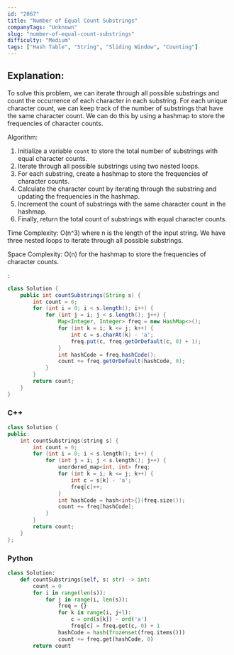 ```yaml
---
id: "2067"
title: "Number of Equal Count Substrings"
companyTags: "Unknown"
slug: "number-of-equal-count-substrings"
difficulty: "Medium"
tags: ["Hash Table", "String", "Sliding Window", "Counting"]
---
```


## Explanation:

To solve this problem, we can iterate through all possible substrings and count the occurrence of each character in each substring. For each unique character count, we can keep track of the number of substrings that have the same character count. We can do this by using a hashmap to store the frequencies of character counts.

Algorithm:
1. Initialize a variable `count` to store the total number of substrings with equal character counts.
2. Iterate through all possible substrings using two nested loops.
3. For each substring, create a hashmap to store the frequencies of character counts.
4. Calculate the character count by iterating through the substring and updating the frequencies in the hashmap.
5. Increment the count of substrings with the same character count in the hashmap.
6. Finally, return the total count of substrings with equal character counts.

Time Complexity: O(n^3) where n is the length of the input string. We have three nested loops to iterate through all possible substrings.

Space Complexity: O(n) for the hashmap to store the frequencies of character counts.

:

```java
class Solution {
    public int countSubstrings(String s) {
        int count = 0;
        for (int i = 0; i < s.length(); i++) {
            for (int j = i; j < s.length(); j++) {
                Map<Integer, Integer> freq = new HashMap<>();
                for (int k = i; k <= j; k++) {
                    int c = s.charAt(k) - 'a';
                    freq.put(c, freq.getOrDefault(c, 0) + 1);
                }
                int hashCode = freq.hashCode();
                count += freq.getOrDefault(hashCode, 0);
            }
        }
        return count;
    }
}
```

### C++
```cpp
class Solution {
public:
    int countSubstrings(string s) {
        int count = 0;
        for (int i = 0; i < s.length(); i++) {
            for (int j = i; j < s.length(); j++) {
                unordered_map<int, int> freq;
                for (int k = i; k <= j; k++) {
                    int c = s[k] - 'a';
                    freq[c]++;
                }
                int hashCode = hash<int>{}(freq.size());
                count += freq[hashCode];
            }
        }
        return count;
    }
};
```

### Python
```python
class Solution:
    def countSubstrings(self, s: str) -> int:
        count = 0
        for i in range(len(s)):
            for j in range(i, len(s)):
                freq = {}
                for k in range(i, j+1):
                    c = ord(s[k]) - ord('a')
                    freq[c] = freq.get(c, 0) + 1
                hashCode = hash(frozenset(freq.items()))
                count += freq.get(hashCode, 0)
        return count
```